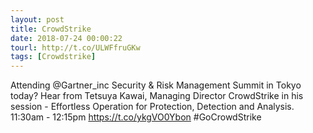 ```yaml
---
layout: post
title: CrowdStrike
date: 2018-07-24 00:00:22
tourl: http://t.co/ULWFfruGKw
tags: [Crowdstrike]
---
```

Attending @Gartner_inc Security &amp; Risk Management Summit in Tokyo today? Hear from Tetsuya Kawai, Managing Director CrowdStrike in his session - Effortless Operation for Protection, Detection and Analysis. 11:30am - 12:15pm https://t.co/ykgVO0Ybon  #GoCrowdStrike